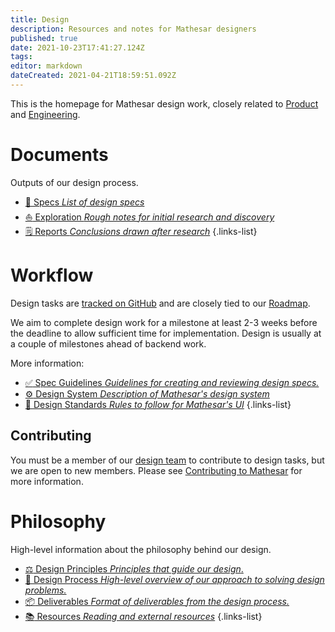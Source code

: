 ```yaml
---
title: Design
description: Resources and notes for Mathesar designers
published: true
date: 2021-10-23T17:41:27.124Z
tags: 
editor: markdown
dateCreated: 2021-04-21T18:59:51.092Z
---
```


This is the homepage for Mathesar design work, closely related to [Product](/product) and [Engineering](/engineering).

# Documents
Outputs of our design process.

- [:page_facing_up: Specs *List of design specs*](/design/specs)
- [:sailboat: Exploration *Rough notes for initial research and discovery*](/design/exploration)
- [:spiral_notepad: Reports *Conclusions drawn after research*](/design/reports)
{.links-list}

# Workflow
Design tasks are [tracked on GitHub](https://github.com/centerofci/mathesar/issues?q=is%3Aopen+is%3Aissue+label%3A%22work%3A+design%22) and are closely tied to our [Roadmap](/product/roadmap). 

We aim to complete design work for a milestone at least 2-3 weeks before the deadline to allow sufficient time for implementation. Design is usually at a couple of milestones ahead of backend work.

More information:

- [:white_check_mark: Spec Guidelines *Guidelines for creating and reviewing design specs.*](/design/process/review-guidelines)
- [:gear: Design System *Description of Mathesar's design system*](/design/process/design-system)
- [:straight_ruler: Design Standards *Rules to follow for Mathesar's UI*](/design/standards)
{.links-list}

## Contributing
You must be a member of our [design team](/team) to contribute to design tasks, but we are open to new members. Please see [Contributing to Mathesar](/community/contributing) for more information.

# Philosophy
High-level information about the philosophy behind our design.

- [:balance_scale: Design Principles *Principles that guide our design*.](/design/design-principles)
- [:memo: Design Process *High-level overview of our approach to solving design problems.*](/design/process)
- [:package: Deliverables *Format of deliverables from the design process.*](/design/process/deliverables)
- [:books: Resources *Reading and external resources*](/design/resources)
{.links-list}
